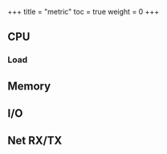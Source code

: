 +++
title  = "metric"
toc    = true
weight = 0
+++

## CPU
### Load

## Memory

## I/O

## Net RX/TX
